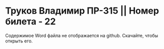 # Труков Владимир ПР-315 || Номер билета - 22

Содержимое Word файла не отображается на github. Скачайте, чтобы открыть его.